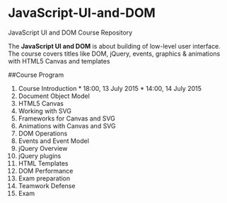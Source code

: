 # JavaScript-UI-and-DOM
JavaScript UI and DOM Course Repository

The **JavaScript UI and DOM** is about building of low-level user interface. The course covers titles like DOM, jQuery, events, graphics & animations with HTML5 Canvas and templates

##Course Program
1.   Course Introduction
    *   18:00, 13 July 2015
    *   14:00, 14 July 2015
2.   Document Object Model
3.   HTML5 Canvas
4.   Working with SVG
5.   Frameworks for Canvas and SVG
5.   Animations with Canvas and SVG
6.   DOM Operations
7.   Events and Event Model
8.   jQuery Overview
9.   jQuery plugins
10.  HTML Templates
11.  DOM Performance
12.  Exam preparation
13.  Teamwork Defense
14.  Exam